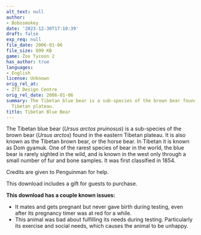 ```yaml
---
alt_text: null
author:
- Bobosmokey
date: '2023-12-30T17:10:39'
draft: false
exp_req: null
file_date: 2006-01-06
file_size: 899 KB
game: Zoo Tycoon 2
has_author: true
languages:
- English
license: Unknown
orig_rel_at:
- ZT2 Design Centre
orig_rel_date: 2006-01-06
summary: The Tibetan blue bear is a sub-species of the brown bear found in the eastern
  Tibetan plateau.
title: Tibetan Blue Bear
---
```

The Tibetan blue bear (*Ursus arctos pruinosus*) is a sub-species of the brown bear (*Ursus arctos*) found in the eastern Tibetan plateau. It is also known as the Tibetan brown bear, or the horse bear. In Tibetan it is known as Dom gyamuk. One of the rarest species of bear in the world, the blue bear is rarely sighted in the wild, and is known in the west only through a small number of fur and bone samples. It was first classified in 1854.

Credits are given to Penguinman for help.

This download includes a gift for guests to purchase.

**This download has a couple known issues:**
- It mates and gets pregnant but never gave birth during testing, even after its pregnancy timer was at red for a while.
- This animal was bad about fulfilling its needs during testing. Particularly its exercise and social needs, which causes the animal to be unhappy.